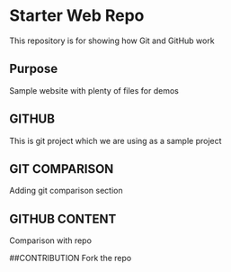 # Starter Web Repo

This repository is for showing how Git and GitHub work

## Purpose

Sample website with plenty of files for demos

## GITHUB 
This is git project which we are using as a sample project

## GIT COMPARISON
Adding git comparison section

## GITHUB CONTENT 
Comparison with repo

##CONTRIBUTION
Fork the repo